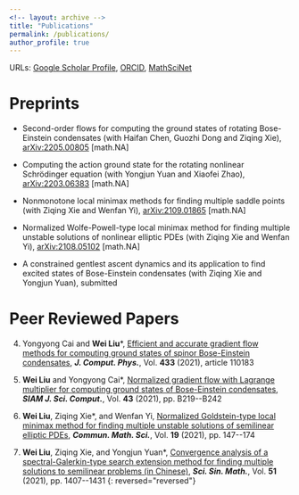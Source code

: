 ```yaml
---
<!-- layout: archive -->
title: "Publications"
permalink: /publications/
author_profile: true
---
```


URLs:
[Google Scholar Profile](https://scholar.google.com/citations?user=boygCawAAAAJ&hl=en), 
[ORCID](https://orcid.org/0000-0002-2926-2667),
[MathSciNet](https://mathscinet.ams.org/mathscinet/MRAuthorID/1423454)

 
<!-- {% if author.googlescholar %}
  You can also find my articles on <u><a href="{{author.googlescholar}}">my Google Scholar profile</a>.</u>
{% endif %} 

{% include base_path %}

{% for post in site.publications reversed %}
  {% include archive-single.html %}
{% endfor %}
 -->
 
 
Preprints
======
<!-- Haifan Chen, Guozhi Dong<sup>*</sup>, **Wei Liu**, and Ziqing Xie, -->
* Second-order flows for computing the ground states of rotating Bose-Einstein condensates 
	(with Haifan Chen, Guozhi Dong and Ziqing Xie), 
  [arXiv:2205.00805](https://arxiv.org/abs/2205.00805) [math.NA]
  <!-- submitted to J. Comput. Phys.. -->

<!-- **Wei Liu**, Yongjun Yuan<sup>*</sup>, and Xiaofei Zhao,  -->
*	Computing the action ground state for the rotating nonlinear Schrödinger equation 
	(with Yongjun Yuan and Xiaofei Zhao), 
	[arXiv:2203.06383](https://arxiv.org/abs/2203.06383) [math.NA]
  <!-- submitted to SIAM J. Sci. Comput. -->

<!-- **Wei Liu**, Ziqing Xie<sup>*</sup>, and Wenfan Yi,  -->
*	Nonmonotone local minimax methods for finding multiple saddle points 
	(with Ziqing Xie and Wenfan Yi), 
  [arXiv:2109.01865](http://arxiv.org/abs/2109.01865) [math.NA]
  <!-- submitted to SIAM J. Numer. Anal. -->

<!-- **Wei Liu**, Ziqing Xie, and Wenfan Yi<sup>*</sup>,  -->
*	Normalized Wolfe-Powell-type local minimax method for finding multiple unstable solutions of nonlinear elliptic PDEs 
	(with Ziqing Xie and Wenfan Yi),
  [arXiv:2108.05102](http://arxiv.org/abs/2108.05102) [math.NA]
  <!-- submitted to Sci. China Math. -->
 
<!-- **Wei Liu**, Ziqing Xie, and Yongjun Yuan<sup>*</sup>, -->
* A constrained gentlest ascent dynamics and its application to find excited states of Bose-Einstein condensates 
	(with Ziqing Xie and Yongjun Yuan), submitted
 
 
Peer Reviewed Papers
======


4. Yongyong Cai and **Wei Liu***,
  [Efficient and accurate gradient flow methods for computing ground states of spinor Bose-Einstein condensates](https://doi.org/10.1016/j.jcp.2021.110183), 
  _**J. Comput. Phys.**_, Vol. **433** (2021), article 110183

3. **Wei Liu** and Yongyong Cai*, 
  [Normalized gradient flow with Lagrange multiplier for computing ground states of Bose-Einstein condensates](https://doi.org/10.1137/20M1328002), 
  _**SIAM J. Sci. Comput.**_, Vol. **43** (2021), pp. B219--B242

2. **Wei Liu**, Ziqing Xie*, and Wenfan Yi, 
  [Normalized Goldstein-type local minimax method for finding multiple unstable solutions of semilinear elliptic PDEs](https://doi.org/10.4310/CMS.2021.v19.n1.a6), 
  _**Commun. Math. Sci.**_, Vol. **19** (2021), pp. 147--174

1. **Wei Liu**, Ziqing Xie, and Yongjun Yuan*, 
  [Convergence analysis of a spectral-Galerkin-type search extension method for finding multiple solutions to semilinear problems (in Chinese)](https://doi.org/10.1360/SCM-2019-0357),
  _**Sci. Sin. Math.**_, Vol. **51** (2021), pp. 1407--1431
{: reversed="reversed"}


